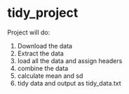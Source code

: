# tidy_project

Project will do:

1. Download the data
2. Extract the data
3. load all the data and assign headers
4. combine the data
5. calculate mean and sd
6. tidy data and output as tidy_data.txt
